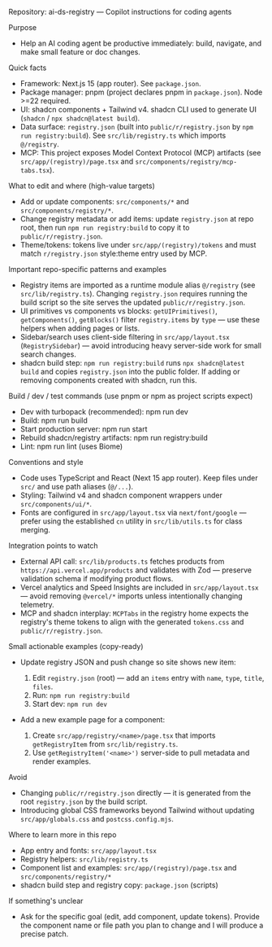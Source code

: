 Repository: ai-ds-registry — Copilot instructions for coding agents

Purpose

- Help an AI coding agent be productive immediately: build, navigate, and make small feature or doc changes.

Quick facts

- Framework: Next.js 15 (app router). See `package.json`.
- Package manager: pnpm (project declares pnpm in `package.json`). Node >=22 required.
- UI: shadcn components + Tailwind v4. shadcn CLI used to generate UI (`shadcn` / `npx shadcn@latest build`).
- Data surface: `registry.json` (built into `public/r/registry.json` by `npm run registry:build`). See `src/lib/registry.ts` which imports `@/registry`.
- MCP: This project exposes Model Context Protocol (MCP) artifacts (see `src/app/(registry)/page.tsx` and `src/components/registry/mcp-tabs.tsx`).

What to edit and where (high-value targets)

- Add or update components: `src/components/*` and `src/components/registry/*`.
- Change registry metadata or add items: update `registry.json` at repo root, then run `npm run registry:build` to copy it to `public/r/registry.json`.
- Theme/tokens: tokens live under `src/app/(registry)/tokens` and must match `r/registry.json` style:theme entry used by MCP.

Important repo-specific patterns and examples

- Registry items are imported as a runtime module alias `@/registry` (see `src/lib/registry.ts`). Changing `registry.json` requires running the build script so the site serves the updated `public/r/registry.json`.
- UI primitives vs components vs blocks: `getUIPrimitives()`, `getComponents()`, `getBlocks()` filter `registry.items` by `type` — use these helpers when adding pages or lists.
- Sidebar/search uses client-side filtering in `src/app/layout.tsx` (`RegistrySidebar`) — avoid introducing heavy server-side work for small search changes.
- shadcn build step: `npm run registry:build` runs `npx shadcn@latest build` and copies `registry.json` into the public folder. If adding or removing components created with shadcn, run this.

Build / dev / test commands (use pnpm or npm as project scripts expect)

- Dev with turbopack (recommended): npm run dev
- Build: npm run build
- Start production server: npm run start
- Rebuild shadcn/registry artifacts: npm run registry:build
- Lint: npm run lint (uses Biome)

Conventions and style

- Code uses TypeScript and React (Next 15 app router). Keep files under `src/` and use path aliases (`@/...`).
- Styling: Tailwind v4 and shadcn component wrappers under `src/components/ui/*`.
- Fonts are configured in `src/app/layout.tsx` via `next/font/google` — prefer using the established `cn` utility in `src/lib/utils.ts` for class merging.

Integration points to watch

- External API call: `src/lib/products.ts` fetches products from `https://api.vercel.app/products` and validates with Zod — preserve validation schema if modifying product flows.
- Vercel analytics and Speed Insights are included in `src/app/layout.tsx` — avoid removing `@vercel/*` imports unless intentionally changing telemetry.
- MCP and shadcn interplay: `MCPTabs` in the registry home expects the registry's theme tokens to align with the generated `tokens.css` and `public/r/registry.json`.

Small actionable examples (copy-ready)

- Update registry JSON and push change so site shows new item:
  1. Edit `registry.json` (root) — add an `items` entry with `name`, `type`, `title`, `files`.
  2. Run: `npm run registry:build`
  3. Start dev: `npm run dev`

- Add a new example page for a component:
  1. Create `src/app/registry/<name>/page.tsx` that imports `getRegistryItem` from `src/lib/registry.ts`.
  2. Use `getRegistryItem('<name>')` server-side to pull metadata and render examples.

Avoid

- Changing `public/r/registry.json` directly — it is generated from the root `registry.json` by the build script.
- Introducing global CSS frameworks beyond Tailwind without updating `src/app/globals.css` and `postcss.config.mjs`.

Where to learn more in this repo

- App entry and fonts: `src/app/layout.tsx`
- Registry helpers: `src/lib/registry.ts`
- Component list and examples: `src/app/(registry)/page.tsx` and `src/components/registry/*`
- shadcn build step and registry copy: `package.json` (scripts)

If something's unclear

- Ask for the specific goal (edit, add component, update tokens). Provide the component name or file path you plan to change and I will produce a precise patch.

